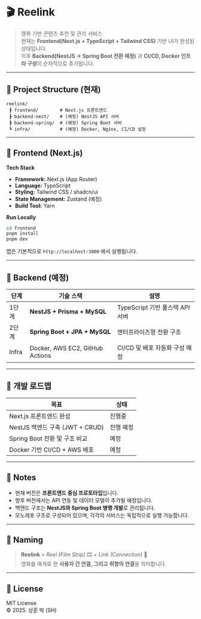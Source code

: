# 🎬 Reelink

> 영화 기반 콘텐츠 추천 및 관리 서비스  
> 현재는 **Frontend(Next.js + TypeScript + Tailwind CSS)** 기반 UI가 완성된 상태입니다.  
> 이후 **Backend(NestJS → Spring Boot 전환 예정)** 과 **CI/CD, Docker 인프라 구성**이 순차적으로 추가됩니다.

---

## 📁 Project Structure (현재)

```
reelink/
 ┣ frontend/        # Next.js 프론트엔드
 ┣ backend-nest/    # (예정) NestJS API 서버
 ┣ backend-spring/  # (예정) Spring Boot 서버
 ┗ infra/           # (예정) Docker, Nginx, CI/CD 설정
```

---

## 🚀 Frontend (Next.js)

**Tech Stack**

- **Framework:** Next.js (App Router)
- **Language:** TypeScript
- **Styling:** Tailwind CSS / shadcn/ui
- **State Management:** Zustand (예정)
- **Build Tool:** Yarn

**Run Locally**

```bash
cd frontend
pnpm install
pnpm dev
```

앱은 기본적으로 `http://localhost:3000` 에서 실행됩니다.

---

## 🧱 Backend (예정)

| 단계  | 기술 스택                       | 설명                            |
| ----- | ------------------------------- | ------------------------------- |
| 1단계 | **NestJS + Prisma + MySQL**     | TypeScript 기반 풀스택 API 서버 |
| 2단계 | **Spring Boot + JPA + MySQL**   | 엔터프라이즈형 전환 구조        |
| Infra | Docker, AWS EC2, GitHub Actions | CI/CD 및 배포 자동화 구성 예정  |

---

## 🧩 개발 로드맵

| 목표                            | 상태      |
| ------------------------------- | --------- |
| Next.js 프론트엔드 완성         | 진행중    |
| NestJS 백엔드 구축 (JWT + CRUD) | 진행 예정 |
| Spring Boot 전환 및 구조 비교   | 예정      |
| Docker 기반 CI/CD + AWS 배포    | 예정      |

---

## 🧠 Notes

- 현재 버전은 **프론트엔드 중심 프로토타입**입니다.
- 향후 버전에서는 API 연동 및 데이터 모델이 추가될 예정입니다.
- 백엔드 구조는 **NestJS와 Spring Boot 병행 개발**로 관리됩니다.
- 모노레포 구조로 구성되어 있으며, 각각의 서비스는 독립적으로 실행 가능합니다.

---

## 🧩 Naming

> **Reelink** = _Reel (Film Strip)_ 🎞️ + _Link (Connection)_ 🔗  
> 영화를 매개로 한 **사용자 간 연결, 그리고 취향의 연결**을 의미합니다.

---

## 📄 License

MIT License  
© 2025. 상훈 박 (SH)
